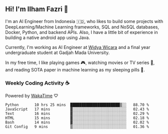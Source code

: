 ## Hi! I'm Ilham Fazri 👋

I'm an AI Engineer from Indonesia 🇮🇩, who likes to build some projects with DeepLearning/Machine Learning frameworks, SQL and NoSQL databases, Docker, Python, and backend APIs. Also, I have a little bit of experience in building a native android app using Java.

Currently, I'm working as AI Engineer at [Widya Wicara](https://widyawicara.com) and a final year undergraduate student at Gadjah Mada University. 

In my free time, I like playing games 🎮, watching movies or TV series 🍿, and reading SOTA paper in machine learning as my sleeping pills 💊. 

### Weekly Coding Activity ☕
Powered by [WakaTime](https://wakatime.com/) ♡
<!--START_SECTION:waka-->

```text
Python       10 hrs 25 mins  ██████████████████████▒░░   88.70 %
JavaScript   17 mins         ▓░░░░░░░░░░░░░░░░░░░░░░░░   02.43 %
Text         16 mins         ▓░░░░░░░░░░░░░░░░░░░░░░░░   02.29 %
HTML         15 mins         ▓░░░░░░░░░░░░░░░░░░░░░░░░   02.18 %
Bash         14 mins         ▓░░░░░░░░░░░░░░░░░░░░░░░░   02.02 %
Git Config   9 mins          ▒░░░░░░░░░░░░░░░░░░░░░░░░   01.36 %
```

<!--END_SECTION:waka-->
